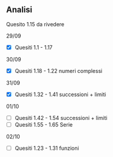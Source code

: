 
## Analisi


Quesito 1.15 da rivedere

29/09
- [x] Quesiti 1.1 - 1.17

30/09
- [x] Quesiti 1.18 - 1.22    numeri complessi

31/09
- [x] Quesiti 1.32 - 1.41    successioni + limiti

01/10
- [ ] Quesiti 1.42 - 1.54   successioni + limiti
- [ ] Quesiti 1.55 - 1.65 Serie

02/10
- [ ] Quesiti 1.23 - 1.31    funzioni




